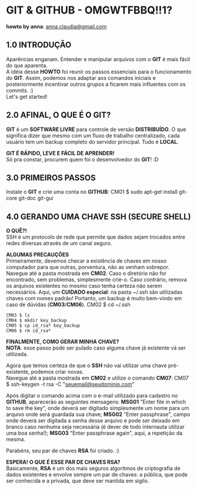 # GIT & GITHUB - OMGWTFBBQ!!1? <br />
**howto by anna**: <anna.claudia@gmail.com>
## 1.0 INTRODUÇÃO
Aparências enganam. Entender e manipular arquivos com o **GIT** é mais fácil do que aparenta. <br />
A idéia desse **HOWTO** foi reunir os passos essenciais para o funcionamento do **GIT**. Assim, podemos nos adaptar aos comandos iniciais e posteriormente incentivar outros grupos a ficarem mais influentes com os commits. :) <br />
Let's get started!<br />

## 2.0 AFINAL, O QUE É O GIT?
**GIT** é um **SOFTWARE LIVRE** para controle de versão **DISTRIBUÍDO**. O que significa dizer que mesmo com um fluxo de trabalho centralizado, cada usuário tem um backup completo do servidor principal. Tudo é **LOCAL**. <br />
    

**GIT É RÁPIDO, LEVE E FÁCIL DE APRENDER!** <br />
Só pra constar, procurem quem foi o desenvolvedor do **GIT**! :D <br />

## 3.0 PRIMEIROS PASSOS
Instale o **GIT** e crie uma conta no **GITHUB**:
    CM01 $ sudo apt-get install git-core git-doc git-gui

## 4.0 GERANDO UMA CHAVE SSH (SECURE SHELL)
**O QUÊ?!** <br />
SSH é um protocolo de rede que permite que dados sejam trocados entre redes diversas através de um canal seguro.

**ALGUMAS PRECAUÇÕES** <br />
Primeiramente, devemos checar a existência de chaves em nosso computador para que outras, porventura, não as venham sobrepor. <br />
Navegue até a pasta mostrada em **CM02**. Caso o diretório não for encontrado, sem problemas, simplesmente crie-o. Caso contrário, remova os arquivos existentes no mesmo caso tenha certeza não serem necessários. 
Aqui, um **CUIDADO especial**: na pasta ~/.ssh são utilizadas chaves com nomes padrão! Portanto, um backup é muito bem-vindo em caso de dúvidas (**CM03**/**CM06**).
    CM02 $ cd ~/.ssh <br />
    
    CM03 $ ls
    CM04 $ mkdir key_backup
    CM05 $ cp id_rsa* key_backup
    CM06 $ rm id_rsa*
    
**FINALMENTE, COMO GERAR MINHA CHAVE?** <br />
**NOTA**: esse passo pode ser pulado caso alguma chave já existente vá ser utilizada.

Agora que temos certeza de que o **SSH** não vai utilizar uma chave pré-existente, podemos criar novas. <br />
Navegue até a pasta mostrada em **CM02** e utilize o comando **CM07**:
    CM07 $ ssh-keygen -t rsa -C "seuemail@seudominio.com"
       
Após digitar o comando acima com o e-mail utilizado para cadastro no **GITHUB**, aparecerão as seguintes mensagens:
**MSG01** "Enter file in which to save the key", onde deverá ser digitado simplesmente um nome para um arquivo onde será guardada sua chave;
**MSG02** "Enter passphrase", campo onde deverá ser digitada a senha desse arquivo e pode ser deixado em branco caso nenhuma seja necessária (é dever de todo internauta utilizar uma boa senha!);
**MSG03** "Enter passphrase again", aqui, a repetição da mesma.
       
Parabéns, seu par de chaves **RSA** foi criado. :)


**ESPERA! O QUE É ESSE PAR DE CHAVES RSA?** <br />
Basicamente, **RSA** é um dos mais seguros algoritmos de criptografia de dados existentes e envolve sempre um par de chaves: a pública, que pode ser conhecida e a privada, que deve ser mantida em sigilo.
